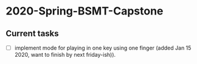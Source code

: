 # 2020-Spring-BSMT-Capstone

## Current tasks
- [ ] implement mode for playing in one key using one finger (added Jan 15 2020, want to finish by next friday-ish)).
